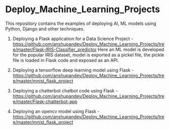 # Deploy_Machine_Learning_Projects
This repository contains the examples of deploying AI, ML models using Python, Django and other techniques.

1. Deploying a Flask application for a Data Science Project - https://github.com/anshupandey/Deploy_Machine_Learning_Projects/tree/master/Flask-IRIS-Classifier_predictor
Here an ML model is developed for the popular IRIS dataset, model is exported as a pickel file, the pickle file is loaded in Flask code and exposed as an API.

2. Deploying a tensorflow deep learning model using Flask - https://github.com/anshupandey/Deploy_Machine_Learning_Projects/tree/master/mnist_flask_project


3. Deploying a chatterbot chatbot code using Flask - https://github.com/anshupandey/Deploy_Machine_Learning_Projects/tree/master/Flask-chatterbot-app

4. Deploying an opencv model using Flask - https://github.com/anshupandey/Deploy_Machine_Learning_Projects/tree/master/mnist_flask_project
